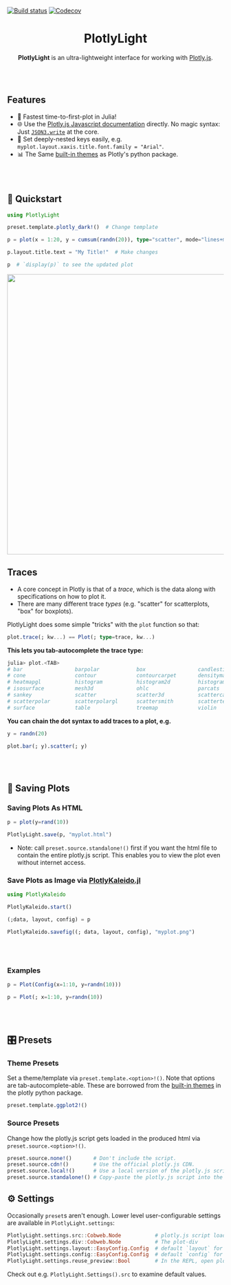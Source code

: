 [![Build status](https://github.com/JuliaComputing/PlotlyLight.jl/workflows/CI/badge.svg)](https://github.com/JuliaComputing/PlotlyLight.jl/actions?query=workflow%3ACI+branch%3Amaster)
[![Codecov](https://codecov.io/gh/JuliaComputing/PlotlyLight.jl/branch/master/graph/badge.svg)](https://codecov.io/gh/JuliaComputing/PlotlyLight.jl)

<h1 align="center">PlotlyLight</h1>

<p align="center"><b>PlotlyLight</b> is an ultra-lightweight interface for working with <a href="https://plotly.com/javascript">Plotly.js</a>.</p>

<br><br>

## Features

- 🚀 Fastest time-to-first-plot in Julia!
- 🌐 Use the [Plotly.js Javascript documentation](https://plotly.com/javascript/) directly.  No magic syntax: Just [`JSON3.write`](https://github.com/quinnj/JSON3.jl) at the core.
- 📂 Set deeply-nested keys easily, e.g. `myplot.layout.xaxis.title.font.family = "Arial"`.
- 📊 The Same [built-in themes](https://plotly.com/python/templates/) as Plotly's python package.

<br><br>

## 🚀 Quickstart

```julia
using PlotlyLight

preset.template.plotly_dark!()  # Change template

p = plot(x = 1:20, y = cumsum(randn(20)), type="scatter", mode="lines+markers")  # Make plot

p.layout.title.text = "My Title!"  # Make changes

p  # `display(p)` to see the updated plot
```


<p align="center">
    <img width=650 src="https://user-images.githubusercontent.com/8075494/213164013-3ba1a108-122a-4339-a0a2-fa2175fa06e3.png">
</p>

## Traces

- A core concept in Plotly is that of a *trace*, which is the data along with specifications on how to plot it.
- There are many different trace *types* (e.g. "scatter" for scatterplots, "box" for boxplots).


PlotlyLight does some simple "tricks" with the `plot` function so that:

```julia
plot.trace(; kw...) == Plot(; type=trace, kw...)
```

**This lets you tab-autocomplete the trace type:**

```julia
julia> plot.<TAB>
# bar                 barpolar            box                 candlestick         carpet              choropleth          choroplethmapbox
# cone                contour             contourcarpet       densitymapbox       funnel              funnelarea          heatmap
# heatmapgl           histogram           histogram2d         histogram2dcontour  icicle              image               indicator
# isosurface          mesh3d              ohlc                parcats             parcoords           pie                 pointcloud
# sankey              scatter             scatter3d           scattercarpet       scattergeo          scattergl           scattermapbox
# scatterpolar        scatterpolargl      scattersmith        scatterternary      splom               streamtube          sunburst
# surface             table               treemap             violin              volume              waterfall
```

**You can chain the dot syntax to add traces to a plot, e.g.**

```julia
y = randn(20)

plot.bar(; y).scatter(; y)
```

<br><br>

## 📄 Saving Plots

### Saving Plots As HTML

```julia
p = plot(y=rand(10))

PlotlyLight.save(p, "myplot.html")
```

- Note: call `preset.source.standalone!()` first if you want the html file to contain the entire plotly.js script.  This enables you to view the plot even without internet access.


### Save Plots as Image via [PlotlyKaleido.jl](https://github.com/JuliaPlots/PlotlyKaleido.jl)

```julia
using PlotlyKaleido

PlotlyKaleido.start()

(;data, layout, config) = p

PlotlyKaleido.savefig((; data, layout, config), "myplot.png")
```

<br><br>

### Examples

```julia
p = Plot(Config(x=1:10, y=randn(10)))

p = Plot(; x=1:10, y=randn(10))
```

<br><br>

## 🎛️ Presets

### Theme Presets

Set a theme/template via `preset.template.<option>!()`.  Note that options are tab-autocomplete-able.  These are borrowed from the [built-in themes](https://plotly.com/python/templates/) in the plotly python package.

```julia
preset.template.ggplot2!()
```

### Source Presets

Change how the plotly.js script gets loaded in the produced html via `preset.source.<option>!()`.

```julia
preset.source.none!()       # Don't include the script.
preset.source.cdn!()        # Use the official plotly.js CDN.
preset.source.local!()      # Use a local version of the plotly.js script.
preset.source.standalone!() # Copy-paste the plotly.js script into the html output.
```

## ⚙️ Settings

Occasionally `preset`s aren't enough.  Lower level user-configurable settings are available in `PlotlyLight.settings`:

```julia
PlotlyLight.settings.src::Cobweb.Node           # plotly.js script loader
PlotlyLight.settings.div::Cobweb.Node           # The plot-div
PlotlyLight.settings.layout::EasyConfig.Config  # default `layout` for all plots
PlotlyLight.settings.config::EasyConfig.Config  # default `config` for all plots
PlotlyLight.settings.reuse_preview::Bool        # In the REPL, open plots in same page (true, the default) or different pages.
```

Check out e.g. `PlotlyLight.Settings().src` to examine default values.
